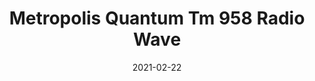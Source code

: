 ---
tags: 
  - "To Market"
  - "Rubber Flooring"
  - "Metropolis"
title: "Metropolis Quantum Tm 958 Radio Wave"
designer: "To Market"
image_primary: "img/Quantum-TM958%20Radio%20Wave.jpg"
href: "https://www.tomkt.com/atmosphere-metropolis-swatches"
description: "Straight%20Edge%20Tile%3A%2038%22%20x%2038%22%20Interlocking%20Tile%3A%2037%22%20x%2037%22"
category: "rubber-flooring-metropolis"
subtitle: ""
manufacturer: "ToMarket"
slug: "/manufacturers/tomarket/rubber-flooring-metropolis/to-market-metropolis-quantum-tm-958-radio-wave"
date: "2021-02-22"
---